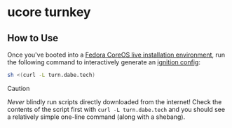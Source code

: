 # ucore turnkey

## How to Use

Once you've booted into a [Fedora CoreOS live installation environment](https://docs.fedoraproject.org/en-US/fedora-coreos/bare-metal/#_installing_from_live_iso), run the following command to interactively generate an [ignition config](https://docs.fedoraproject.org/en-US/fedora-coreos/producing-ign/):

```sh
sh <(curl -L turn.dabe.tech)
```

> [!CAUTION]
> *Never* blindly run scripts directly downloaded from the internet! Check the contents of the script first with `curl -L turn.dabe.tech` and you should see a relatively simple one-line command (along with a shebang).
